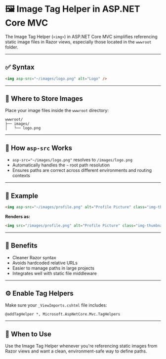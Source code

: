 
# 🖼️ Image Tag Helper in ASP.NET Core MVC

The Image Tag Helper (`<img>`) in ASP.NET Core MVC simplifies referencing static image files in Razor views, especially those located in the `wwwroot` folder.

---

## ✅ Syntax

```html
<img asp-src="~/images/logo.png" alt="Logo" />
```

---

## 📁 Where to Store Images

Place your image files inside the `wwwroot` directory:

```
wwwroot/
├── images/
│   └── logo.png
```

---

## 🔄 How `asp-src` Works

- `asp-src="~/images/logo.png"` resolves to `/images/logo.png`
- Automatically handles the `~` root path resolution
- Ensures paths are correct across different environments and routing contexts

---

## 🧾 Example

```html
<img asp-src="~/images/profile.png" alt="Profile Picture" class="img-thumbnail" />
```

**Renders as:**

```html
<img src="/images/profile.png" alt="Profile Picture" class="img-thumbnail">
```

---

## 🧠 Benefits

- Cleaner Razor syntax
- Avoids hardcoded relative URLs
- Easier to manage paths in large projects
- Integrates well with static file middleware

---

## ⚙️ Enable Tag Helpers

Make sure your `_ViewImports.cshtml` file includes:

```razor
@addTagHelper *, Microsoft.AspNetCore.Mvc.TagHelpers
```

---

## 📌 When to Use

Use the Image Tag Helper whenever you're referencing static images from Razor views and want a clean, environment-safe way to define paths.
